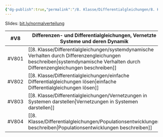 ```yaml
---
{"dg-publish":true,"permalink":"/8. Klasse/Differentialgleichungen/8. Klasse Differenzen- und Differentialgleichungen, Vernetzte Systeme und deren Dynamik/","tags":["8kl","V8"]}
---
```


Slides: 
[bit.ly/normalverteilung](https://bit.ly/normalverteilung)

| #V8   | Differenzen- und Differentialgleichungen, Vernetzte Systeme und deren Dynamik |
| ----- | ----------------------------------------------------------------------------- |
| #V801 | [[8. Klasse/Differentialgleichungen/systemdynamische Verhalten durch Differenzengleichungen beschreiben\|systemdynamische Verhalten durch Differenzengleichungen beschreiben]]       |
| #V802 | [[8. Klasse/Differentialgleichungen/einfache Differentialgleichungen lösen\|einfache Differentialgleichungen lösen]]                                    |
| #V803 | [[8. Klasse/Differentialgleichungen/Vernetzungen in Systemen darstellen\|Vernetzungen in Systemen darstellen]]                                       |
| #V804 | [[8. Klasse/Differentialgleichungen/Populationsentwicklungen beschreiben\|Populationsentwicklungen beschreiben]]                                      |